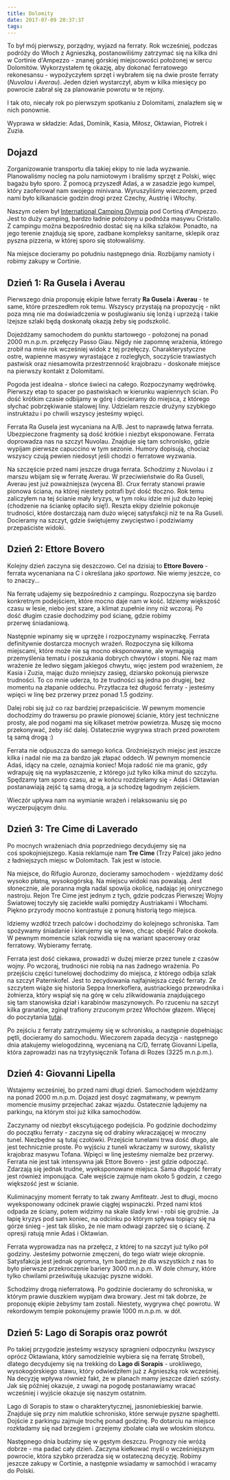 ```yaml
---
title: Dolomity
date: 2017-07-09 20:37:37
tags:
---
```


To był mój pierwszy, porządny, wyjazd na ferraty. Rok wcześniej, podczas podróży do Włoch z Agnieszką, postanowiliśmy zatrzymać się na kilka dni w Cortinie d'Ampezzo - znanej górskiej miejscowości położonej w sercu Dolomitów. Wykorzystałem tę okazję, aby dokonać ferratowego rekonesansu - wypożyczyłem sprzęt i wybrałem się na dwie proste ferraty (_Nuvolau_ i _Averau_). Jeden dzień wystarczył, abym w kilka miesięcy po powrocie zabrał się za planowanie powrotu w te rejony.

I tak oto, niecały rok po pierwszym spotkaniu z Dolomitami, znalazłem się w nich ponownie.

Wyprawa w składzie: Adaś, Dominik, Kasia, Miłosz, Oktawian, Piotrek i Zuzia.

## Dojazd

Zorganizowanie transportu dla takiej ekipy to nie lada wyzwanie. Planowaliśmy nocleg na polu namiotowym i braliśmy sprzęt z Polski, więc bagażu było sporo. Z pomocą przyszedł Adaś, a w zasadzie jego kumpel, który zaoferował nam swojego minivana. Wyruszyliśmy wieczorem, przed nami było kilkanaście godzin drogi przez Czechy, Austrię i Włochy.

Naszym celem był [International Camping Olympia](https://www.campingolympiacortina.it/en/) pod Cortiną d'Ampezzo. Jest to duży camping, bardzo ładnie położony u podnóża masywu Cristallo. Z campingu można bezpośrednio dostać się na kilka szlaków. Ponadto, na jego terenie znajdują się spore, zadbane kompleksy sanitarne, sklepik oraz pyszna pizzeria, w której sporo się stołowaliśmy.

Na miejsce docieramy po południu następnego dnia. Rozbijamy namioty i robimy zakupy w Cortinie.

## Dzień 1: Ra Gusela i Averau

Pierwszego dnia proponuję ekipie łatwe ferraty **Ra Gusela** i **Averau** - te same, które przeszedłem rok temu. Wszyscy przystają na propozycję - nikt poza mną nie ma doświadczenia w posługiwaniu się lonżą i uprzeżą i takie lżejsze szlaki będą doskonałą okazją żeby się podszkolić.

Dojeżdżamy samochodem do punktu startowego - położonej na ponad 2000 m.n.p.m. przełęczy Passo Giau. Nigdy nie zapomnę wrażenia, którego zrobił na mnie rok wcześniej widok z tej przełęczy. Charakterystyczne ostre, wapienne masywy wyrastające z rozległych, soczyście trawiastych pastwisk oraz niesamowita przestrzenność krajobrazu - doskonałe miejsce na pierwszy kontakt z Dolomitami.

Pogoda jest idealna - słońce świeci na całego. Rozpoczynamy wędrówkę. Pierwszy etap to spacer po pastwiskach w kierunku wapiennych ścian. Po dość krótkim czasie odbijamy w górę i docieramy do miejsca, z którego słychać pobrzękiwanie stalowej liny. Udzielam reszcie drużyny szybkiego instruktażu i po chwili wszyscy jesteśmy wpięci.

Ferrata Ra Gusela jest wycaniana na A/B. Jest to naprawdę łatwa ferrata. Ubezpieczone fragmenty są dość krótkie i niezbyt eksponowane. Ferrata doprowadza nas na szczyt Nuvolau. Znajduje się tam schronisko, gdzie wypijam pierwsze capuccino w tym sezonie. Humory dopisują, chociaż wszyscy czują pewien niedosyt jeśli chodzi o ferratowe wyzwania.

Na szczęście przed nami jeszcze druga ferrata. Schodzimy z Nuvolau i z marszu wbijam się w ferratę Averau. W przeciwieństwie do Ra Guseli, Averau jest już poważniejsza (wycena B). _Crux_ ferraty stanowi prawie pionowa ściana, na której niestety potrafi być dość tłoczno. Rok temu zaliczyłem na tej ścianie mały kryzys, w tym roku idzie mi już dużo lepiej (chodzenie na ściankę opłaciło się!). Reszta ekipy dzielnie pokonuje trudności, które dostarczają nam dużo więcej satysfakcji niż te na Ra Guseli. Docieramy na szczyt, gdzie świętujemy zwycięstwo i podziwiamy przepaściste widoki.

## Dzień 2: Ettore Bovero

Kolejny dzień zaczyna się deszczowo. Cel na dzisiaj to **Ettore Bovero** - ferrata wycenaniana na C i określana jako _sportowa_. Nie wiemy jeszcze, co to znaczy...

Na ferratę udajemy się bezpośrednio z campingu. Rozpoczyna się bardzo konkretnym podejściem, które mocno daje nam w kość. Idziemy większość czasu w lesie, niebo jest szare, a klimat zupełnie inny niż wczoraj. Po dość długim czasie dochodzimy pod ścianę, gdzie robimy przerwę śniadaniową.

Następnie wpinamy się w uprzęże i rozpoczynamy wspinaczkę. Ferrata definitywnie dostarcza mocnych wrażeń. Rozpoczyna się kilkoma miejscami, które może nie są mocno eksponowane, ale wymagają przemyślenia tematu i poszukania dobrych chwytów i stopni. Nie raz mam wrażenie że ledwo sięgam jakiegoś chwytu, więc jestem pod wrażeniem, że Kasia i Zuzia, mając dużo mniejszy zasięg, dziarsko pokonują pierwsze trudności. To co mnie uderza, to że trudności są jedna po drugiej, bez momentu na złapanie oddechu. Przytłacza też długość ferraty - jesteśmy wpięci w linę bez przerwy przez ponad 1.5 godziny. 

Dalej robi się już co raz bardziej przepaściście. W pewnym momencie dochodzimy do trawersu po prawie pionowej ścianie, który jest techniczne prosty, ale pod nogami ma się kilkaset metrów powietrza. Muszę się mocno przekonywać, żeby iść dalej. Ostatecznie wygrywa strach przed powrotem tą samą drogą :)

Ferrata nie odpuszcza do samego końca. Groźniejszych miejsc jest jeszcze kilka i nadal nie ma za bardzo jak złapać oddech. W pewnym momencie Adaś, idący na czele, oznajmia koniec! Moja radość nie ma granic, gdy wdrapuję się na wypłaszczenie, z którego już tylko kilka minut do szczytu. Spędzamy tam sporo czasu, aż w końcu rozdzielamy się - Adaś i Oktawian postanawiają zejść tą samą drogą, a ja schodzę łagodnym zejściem.

Wieczór upływa nam na wymianie wrażeń i relaksowaniu się po wyczerpującym dniu. 

## Dzień 3: Tre Cime di Laverado

Po mocnych wrażeniach dnia poprzedniego decydujemy się na coś spokojniejszego. Kasia reklamuje nam **Tre Cime** (Trzy Palce) jako jedno z ładniejszych miejsc w Dolomitach. Tak jest w istocie.

Na miejsce, do Rifugio Auronzo, docieramy samochodem - wjeżdżamy dość wysoko płatną, wysokogórską. Na miejscu widoki nas powalają. Jest słonecznie, ale poranna mgła nadal spowija okolicę, nadając jej onirycznego nastroju. Rejon Tre Cime jest jednym z tych, gdzie podczas Pierwszej Wojny Światowej toczyły się zaciekłe walki pomiędzy Austriakami i Włochami. Piękno przyrody mocno kontrastuje z ponurą historią tego miejsca.

Idziemy wzdłóź trzech palców i dochodzimy do kolejnego schroniska. Tam spożywamy śniadanie i kierujemy się w lewo, chcąc obejść Palce dookoła. W pewnym momencie szlak rozwidla się na wariant spacerowy oraz ferratowy. Wybieramy ferratę.

Ferrata jest dość ciekawa, prowadzi w dużej mierze przez tunele z czasów wojny. Po wczoraj, trudności nie robią na nas żadnego wrażenia. Po przejściu części tunelowej dochodzimy do miejsca, z którego odbija szlak na szczyt Paternkofel. Jest to zecydowania najfajniejsza część ferraty. Ze szczytem wiąże się historia Seppa Innerkoflera, austriackiego przewodnika i żołnierza, który wspiął się na górę w celu zlikwidowania znajdującego się tam stanowiska dział i karabinów maszynowych. Po rzuceniu na szczyt kilka granatów, zginął trafiony zrzuconym przez Włochów głazem. Więcej do poczytania [tutaj](http://www.worldwar1.com/itafront/sepp_ink.htm).

Po zejściu z ferraty zatrzymujemy się w schronisku, a następnie dopełniając pętli, docieramy do samochodu. Wieczorem zapada decyzja - następnego dnia atakujemy wielogodzinną, wycenianą na C/D, ferratę Giovanni Lipella, która zaprowadzi nas na trzytysięcznik Tofana di Rozes (3225 m.n.p.m.).

## Dzień 4: Giovanni Lipella

Wstajemy wcześniej, bo przed nami długi dzień. Samochodem wjeżdżamy na ponad 2000 m.n.p.m. Dojazd jest dosyć zagmatwany, w pewnym momencie musimy przejechać zakaz wjazdu. Ostatecznie lądujemy na parkingu, na którym stoi już kilka samochodów.

Zaczynamy od niezbyt ekscytującego podejścia. Po godzinie dochodzimy do początku ferraty - zaczyna się od drabiny wkraczającej w mroczny tunel. Niezbędne są tutaj czołówki. Przejście tunelami trwa dość długo, ale jest technicznie proste. Po wyjściu z tuneli wkraczamy w surowy, skalisty krajobraz masywu Tofana. Wpięci w linę jesteśmy niemalże bez przerwy. Ferrata nie jest tak intensywna jak Ettore Bovero - jest gdzie odpocząć. Zdarzają się jednak trudne, wyeksponowane miejsca. Sama długość ferraty jest również imponująca. Całe wejście zajmuje nam około 5 godzin, z czego większość jest w ścianie.

Kuliminacyjny moment ferraty to tak zwany Amfiteatr. Jest to długi, mocno wyeksponowany odcinek prawie ciągłej wspinaczki. Przed nami ktoś odpada ze ściany, potem widzimy na skale ślady krwi - robi się groźnie. Ja łapię kryzys pod sam koniec, na odcinku po którym spływa topiący się na górze śnieg - jest tak ślisko, że nie mam odwagi zaprzeć się o ścianę. Z opresji ratują mnie Adaś i Oktawian.

Ferrata wyprowadza nas na przełęcz, z której to na szczyt już tylko pół godziny. Jesteśmy potwornie zmęczeni, do tego wiatr wieje okropnie. Satysfakcja jest jednak ogromna, tym bardziej że dla wszystkich z nas to było pierwsze przekroczenie bariery 3000 m.n.p.m. W dole chmury, które tylko chwilami prześwitują ukazując pyszne widoki. 

Schodzimy drogą nieferratową. Po godzinie docieramy do schroniska, w którym prawie duszkiem wypijam dwa browary. Jest mi tak dobrze, że proponuję ekipie żebyśmy tam zostali. Niestety, wygrywa chęć powrotu. W rekordowym tempie pokonujemy prawie 1000 m.n.p.m. w dół.

## Dzień 5: Lago di Sorapis oraz powrót

Po takiej przygodzie jesteśmy wszyscy spragnieni odpoczynku (wszyscy oprócz Oktawiana, który samodzielnie wybiera się na ferratę Strobel), dlatego decydujemy się na trekking do **Lago di Sorapis** - urokliwego, wysokogórskiego stawu, który odwiedziłem już z Agnieszką rok wcześniej. Na decyzję wpływa również fakt, że w planach mamy jeszcze dzień szósty. Jak się później okazuje, z uwagi na pogodę postanawiamy wracać wcześniej i wyjście okazuje się naszym ostatnim.

Lago di Sorapis to staw o charakterytycznej, jasnoniebieskiej barwie. Znajduje się przy nim malutkie schronisko, które serwuje pyszne spaghetti. Dojście z parkingu zajmuje trochę ponad godzinę. Po dotarciu na miejsce rozkładamy się nad brzegiem i grzejemy zbolałe ciała we włoskim słońcu.

Następnego dnia budzimy się w gęstym deszczu. Prognozy nie wróżą dobrze - ma padać cały dzień. Zaczyna kiełkować myśl o wcześniejszym powrocie, która szybko przeradza się w ostateczną decyzję. Robimy jeszcze zakupy w Cortinie, a następnie wsiadamy w samochód i wracamy do Polski.